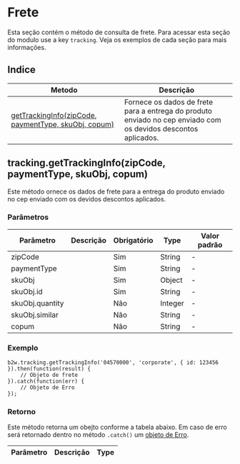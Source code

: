 # Frete

Esta seção contém o método de consulta de frete. Para acessar esta seção do modulo use a key `tracking`. Veja os exemplos de cada seção para mais informações.

## Indice

| Metodo                                                   | Descrição                                                                                                       |
|----------------------------------------------------------|-----------------------------------------------------------------------------------------------------------------|
| [getTrackingInfo(zipCode, paymentType, skuObj, copum)]() | Fornece os dados de frete para a entrega do produto enviado no cep enviado com os devidos descontos aplicados.  |

## tracking.getTrackingInfo(zipCode, paymentType, skuObj, copum)
Este método ornece os dados de frete para a entrega do produto enviado no cep enviado com os devidos descontos aplicados.

### Parâmetros

| Parâmetro       | Descrição | Obrigatório | Type     | Valor padrão |
|-----------------|-----------|-------------|----------|--------------|
| zipCode         |           | Sim         | String   | -            |
| paymentType     |           | Sim         | String   | -            |
| skuObj          |           | Sim         | Object   | -            |
| skuObj.id       |           | Sim         | String   | -            |
| skuObj.quantity |           | Não         | Integer  | -            |
| skuObj.similar  |           | Não         | String   | -            |
| copum           |           | Não         | String   | -            |

### Exemplo

```
b2w.tracking.getTrackingInfo('04570000', 'corporate', { id: 123456 }).then(function(result) {
	// Objeto de frete
}).catch(function(err) {
	// Objeto de Erro
});
```

### Retorno

Este método retorna um obejto conforme a tabela abaixo.
Em caso de erro será retornado dentro no método `.catch()` um [objeto de Erro](/docs/pt-br/Errors.md).

| Parâmetro    | Descrição                                                                                                  | Type             |
|--------------|------------------------------------------------------------------------------------------------------------|------------------|
